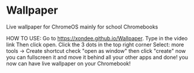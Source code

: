 # Wallpaper
Live wallpaper for ChromeOS
mainly for school Chromebooks

HOW TO USE:
Go to https://xondee.github.io/Wallpaper.
Type in the video link
Then click open.
Click the 3 dots in the top right corner
Select: more tools -> Create shortcut
check "open as window" then click "create"
now you can fullscreen it and move it behind all your other apps
and done! you now can have live wallpaper on your Chromebook!

